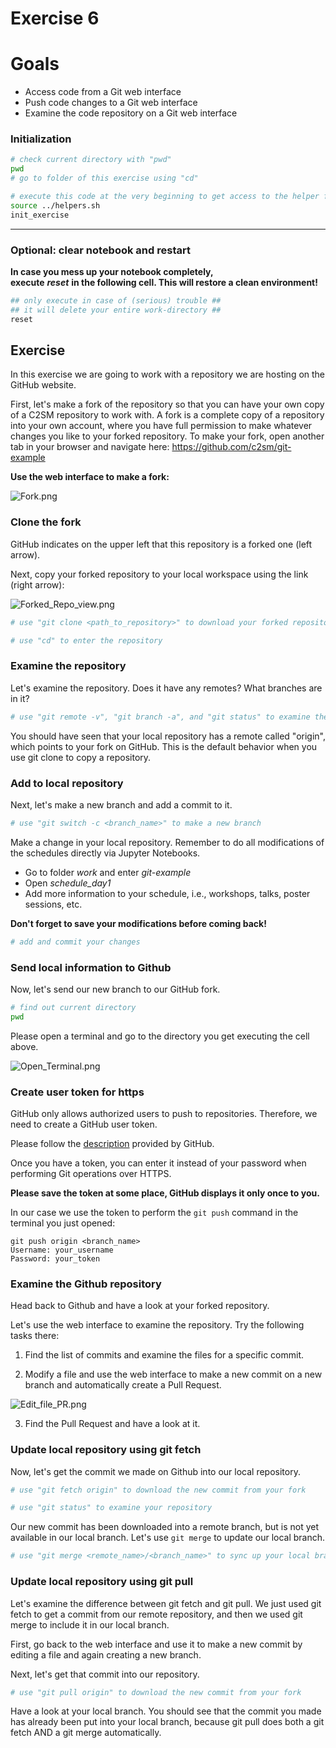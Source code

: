 # Exercise 6

# Goals
* Access code from a Git web interface
* Push code changes to a Git web interface
* Examine the code repository on a Git web interface

### Initialization


```bash
# check current directory with "pwd"
pwd
# go to folder of this exercise using "cd"

```


```bash
# execute this code at the very beginning to get access to the helper functions
source ../helpers.sh
init_exercise
```

***
### Optional: clear notebook and restart
**In case you mess up your notebook completely,  
execute** ***reset*** **in the following cell. This will restore a clean environment!**


```bash
## only execute in case of (serious) trouble ##
## it will delete your entire work-directory ##
reset
```

## Exercise

In this exercise we are going to work with a repository we are hosting on the GitHub website.

First, let's make a fork of the repository so that you can have your own copy of a C2SM repository to work with.  A fork is a complete copy of a repository into your own account, where you have full permission to make whatever changes you like to your forked repository. To make your fork, open another tab in your browser and navigate here: https://github.com/c2sm/git-example

**Use the web interface to make a fork:**

![Fork.png](attachment:Fork.png)

### Clone the fork

GitHub indicates on the upper left that this repository is a forked one (left arrow).


Next, copy your forked repository to your local workspace using the link (right arrow):

![Forked_Repo_view.png](attachment:Forked_Repo_view.png)


```bash
# use "git clone <path_to_repository>" to download your forked repository

```


```bash
# use "cd" to enter the repository

```

### Examine the repository
Let's examine the repository.  Does it have any remotes?  What branches are in it?  


```bash
# use "git remote -v", "git branch -a", and "git status" to examine the repository

```

You should have seen that your local repository has a remote called "origin", which points to your fork on GitHub.  This is the default behavior when you use git clone to copy a repository.  

### Add to local repository
Next, let's make a new branch and add a commit to it.  


```bash
# use "git switch -c <branch_name>" to make a new branch

```

Make a change in your local repository.
Remember to do all modifications of the schedules directly via Jupyter Notebooks.
   * Go to folder *work* and enter *git-example*
   * Open *schedule_day1*
   * Add more information to your schedule, i.e., workshops, talks, poster sessions, etc.
   
**Don't forget to save your modifications before coming back!**


```bash
# add and commit your changes

```

### Send local information to Github

Now, let's send our new branch to our GitHub fork.


```bash
# find out current directory
pwd
```

Please open a terminal and go to the directory you get executing the cell above.

![Open_Terminal.png](attachment:Open_Terminal.png)


### Create user token for https

GitHub only allows authorized users to push to repositories.
Therefore, we need to create a GitHub user token.

Please follow the [description](https://docs.github.com/en/authentication/keeping-your-account-and-data-secure/creating-a-personal-access-token#creating-a-token) provided by GitHub.

Once you have a token, you can enter it instead of your password when performing Git operations over HTTPS.

**Please save the token at some place, GitHub displays it only once to you.**

In our case we use the token to perform the `git push` command in the terminal you just opened:

```
git push origin <branch_name>
Username: your_username
Password: your_token
```

### Examine the Github repository

Head back to Github and have a look at your forked repository.  

Let's use the web interface to examine the repository.  Try the following tasks there:

1. Find the list of commits and examine the files for a specific commit.  

2. Modify a file and use the web interface to make a new commit on a new branch and automatically create a Pull Request.

![Edit_file_PR.png](attachment:Edit_file_PR.png)

3. Find the Pull Request and have a look at it.

### Update local repository using git fetch

Now, let's get the commit we made on Github into our local repository.   


```bash
# use "git fetch origin" to download the new commit from your fork

```


```bash
# use "git status" to examine your repository

```

Our new commit has been downloaded into a remote branch, but is not yet available in our local branch.  Let's use ```git merge``` to update our local branch.    


```bash
# use "git merge <remote_name>/<branch_name>" to sync up your local branch with the remote one 

```

### Update local repository using git pull

Let's examine the difference between git fetch and git pull.  We just used git fetch to get a commit from our remote repository, and then we used git merge to include it in our local branch.  

First, go back to the web interface and use it to make a new commit by editing a file and again creating a new branch.  

Next, let's get that commit into our repository.  


```bash
# use "git pull origin" to download the new commit from your fork

```

Have a look at your local branch.  You should see that the commit you made has already been put into your local branch, because git pull does both a git fetch AND a git merge automatically.   
